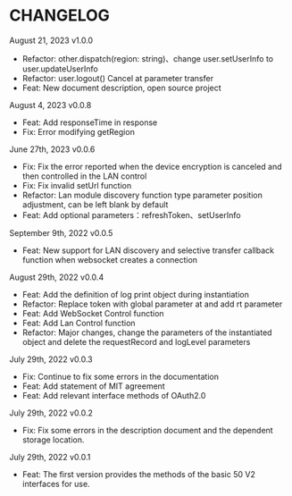 # CHANGELOG

August 21, 2023 v1.0.0

- Refactor: other.dispatch(region: string)、change user.setUserInfo to user.updateUserInfo
- Refactor: user.logout() Cancel at parameter transfer
- Feat: New document description, open source project

August 4, 2023 v0.0.8

- Feat: Add responseTime in response
- Fix: Error modifying getRegion

June 27th, 2023 v0.0.6

- Fix: Fix the error reported when the device encryption is canceled and then controlled in the LAN control
- Fix: Fix invalid setUrl function
- Refactor: Lan module discovery function type parameter position adjustment, can be left blank by default
- Feat: Add optional parameters：refreshToken、setUserInfo

September 9th, 2022 v0.0.5

- Feat: New support for LAN discovery and selective transfer callback function when websocket creates a connection

August 29th, 2022 v0.0.4

- Feat: Add the definition of log print object during instantiation
- Refactor: Replace token with global parameter at and add rt parameter
- Feat: Add WebSocket Control function
- Feat: Add Lan Control function
- Refactor: Major changes, change the parameters of the instantiated object and delete the requestRecord and logLevel parameters

July 29th, 2022 v0.0.3

- Fix: Continue to fix some errors in the documentation
- Feat: Add statement of MIT agreement
- Feat: Add relevant interface methods of OAuth2.0

July 29th, 2022 v0.0.2

- Fix: Fix some errors in the description document and the dependent storage location.

July 29th, 2022 v0.0.1

- Feat: The first version provides the methods of the basic 50 V2 interfaces for use.